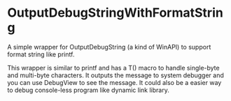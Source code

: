 # OutputDebugStringWithFormatString
A simple wrapper for OutputDebugString (a kind of WinAPI) to support format string like printf.

This wrapper is similar to printf and has a T() macro to handle single-byte and multi-byte characters.
It outputs the message to system debugger and you can use DebugView to see the message.
It could also be a easier way to debug console-less program like dynamic link library.
